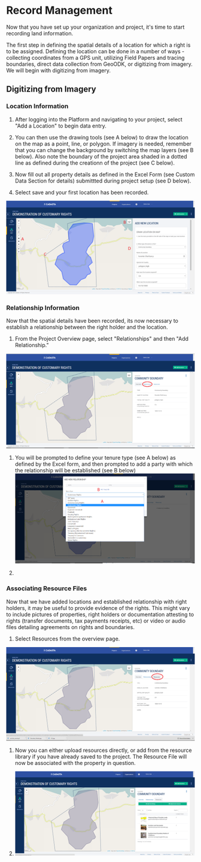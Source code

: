 # Record Management

Now that you have set up your organization and project, it's time to start recording land information.

The first step in defining the spatial details of a location for which a right is to be assigned.  Defining the location can be done in a number of ways - collecting coordinates from a GPS unit, utilizing Field Papers and tracing boundaries, direct data collection from GeoODK, or digitizing from imagery.  We will begin with digitizing from imagery.

## Digitizing from Imagery

### Location Information

1. After logging into the Platform and navigating to your project, select "Add a Location" to begin data entry.

2. You can then use the drawing tools \(see A below\) to draw the location on the map as a point, line, or polygon.  If imagery is needed, remember that you can change the background by switching the map layers \(see B below\). Also note the boundary of the project area shaded in a dotted line as defined during the creationn of the project \(see C below\).

3. Now fill out all property details as defined in the Excel Form \(see Custom Data Section for details\) submittted during project setup \(see D below\).

4. Select save and your first location has been recorded.


![](/assets/records_digitizing.png)

### Relationship Information

Now that the spatial details have been recorded, its now necessary to establish a relationship between the right holder and the location.

1. From the Project Overview page, select "Relationships" and then "Add Relationship."

![](/assets/records_relationships.png)
1. You will be prompted to define your tenure type \(see A below\) as defined by the Excel form, and then prompted to add a party with which the relationship will be established \(see B below\)![](/assets/records_relationship_type_and_party.png)

3.

### Associating Resource Files

Now that we have added locations and established relationship with right holders, it may be useful to provide evidence of the rights.  This might vary to include pictures of properties, right holders or documentation attesting to rights \(transfer documents, tax payments receipts, etc\) or video or audio files detailing agreements on rights and boundaries.

1. Select Resources from the overview page. 

![](/assets/records_resourcefiles.png)

1. Now you can either upload resources directly, or add from the resource library if you have already saved to the project.  The Resource File will now be associated with the property in question.

1. ![](/assets/records_resource_files_addition.png)

